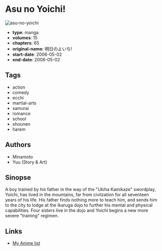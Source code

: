 # Asu no Yoichi!

![asu-no-yoichi](https://cdn.myanimelist.net/images/manga/1/51603.jpg)

-   **type**: manga
-   **volumes**: 15
-   **chapters**: 65
-   **original-name**: 明日のよいち!
-   **start-date**: 2006-05-02
-   **end-date**: 2006-05-02

## Tags

-   action
-   comedy
-   ecchi
-   martial-arts
-   samurai
-   romance
-   school
-   shounen
-   harem

## Authors

-   Minamoto
-   Yuu (Story & Art)

## Sinopse

A boy trained by his father in the way of the "Ukiha Kamikaze" swordplay, Yoichi, has lived in the mountains, far from civilzation for all seventeen years of his life. His father finds nothing more to teach him, and sends him to the city to lodge at the Ikaruga dojo to further his mental and physical capabilities. Four sisters live in the dojo and Yoichi begins a new more severe "training" regimen.

## Links

-   [My Anime list](https://myanimelist.net/manga/3214/Asu_no_Yoichi)
